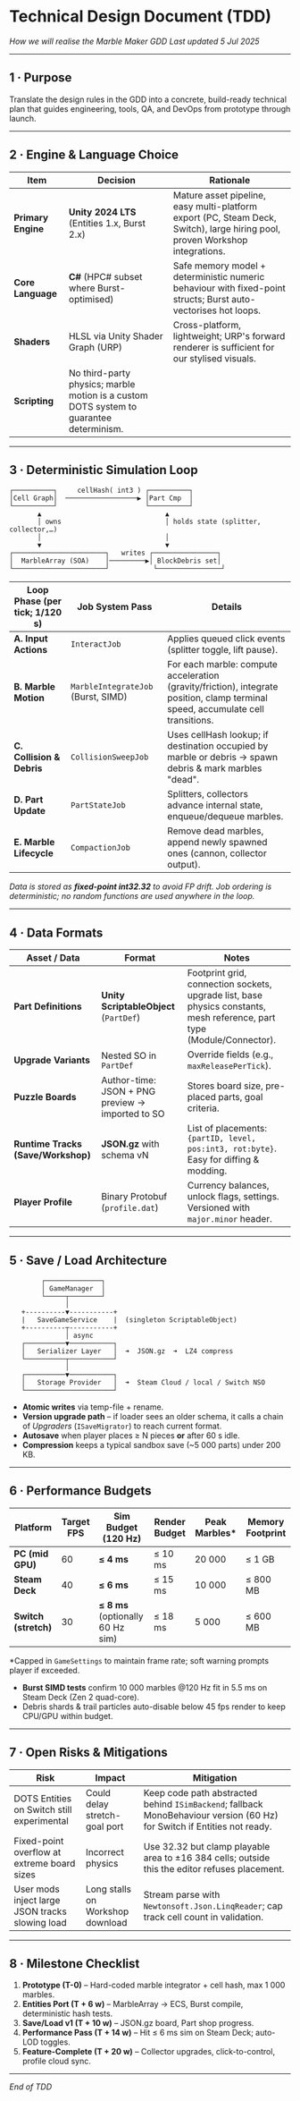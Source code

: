 # Technical Design Document (TDD)

*How we will realise the Marble Maker GDD*
*Last updated 5 Jul 2025*

---

## 1 · Purpose

Translate the design rules in the GDD into a concrete, build-ready technical plan that guides engineering, tools, QA, and DevOps from prototype through launch.

---

## 2 · Engine & Language Choice

| Item               | Decision                                                                                | Rationale                                                                                                                    |
| ------------------ | --------------------------------------------------------------------------------------- | ---------------------------------------------------------------------------------------------------------------------------- |
| **Primary Engine** | **Unity 2024 LTS** (Entities 1.x, Burst 2.x)                                            | Mature asset pipeline, easy multi-platform export (PC, Steam Deck, Switch), large hiring pool, proven Workshop integrations. |
| **Core Language**  | **C#** (HPC# subset where Burst-optimised)                                              | Safe memory model + deterministic numeric behaviour with fixed-point structs; Burst auto-vectorises hot loops.               |
| **Shaders**        | HLSL via Unity Shader Graph (URP)                                                       | Cross-platform, lightweight; URP's forward renderer is sufficient for our stylised visuals.                                  |
| **Scripting**      | No third-party physics; marble motion is a custom DOTS system to guarantee determinism. |                                                                                                                              |

---

## 3 · Deterministic Simulation Loop

```
┌──────────┐     cellHash( int3 ) ┌──────────┐
│Cell Graph│  ──────────────────▶ │Part Cmp  │
└──────────┘                      └──────────┘
       ▲                               ▲
       │ owns                          │ holds state (splitter, collector,…)
       │                               │
       ▼                               ▼
┌───────────────────────┐   writes ┌────────────────┐
│  MarbleArray (SOA)    │─────────▶│ BlockDebris set│
└───────────────────────┘           └────────────────┘
```

| Loop Phase (per tick; 1/120 s) | Job System Pass                    | Details                                                                                                                          |
| ------------------------------ | ---------------------------------- | -------------------------------------------------------------------------------------------------------------------------------- |
| **A. Input Actions**           | `InteractJob`                      | Applies queued click events (splitter toggle, lift pause).                                                                       |
| **B. Marble Motion**           | `MarbleIntegrateJob` (Burst, SIMD) | For each marble: compute acceleration (gravity/friction), integrate position, clamp terminal speed, accumulate cell transitions. |
| **C. Collision & Debris**      | `CollisionSweepJob`                | Uses cellHash lookup; if destination occupied by marble or debris → spawn debris & mark marbles "dead".                          |
| **D. Part Update**             | `PartStateJob`                     | Splitters, collectors advance internal state, enqueue/dequeue marbles.                                                           |
| **E. Marble Lifecycle**        | `CompactionJob`                    | Remove dead marbles, append newly spawned ones (cannon, collector output).                                                       |

*Data is stored as **fixed-point int32.32** to avoid FP drift. Job ordering is deterministic; no random functions are used anywhere in the loop.*

---

## 4 · Data Formats

| Asset / Data                       | Format                                           | Notes                                                                                     |
| ---------------------------------- | ------------------------------------------------ | ----------------------------------------------------------------------------------------- |
| **Part Definitions**               | **Unity ScriptableObject** (`PartDef`)           | Footprint grid, connection sockets, upgrade list, base physics constants, mesh reference, part type (Module/Connector). |
| **Upgrade Variants**               | Nested SO in `PartDef`                           | Override fields (e.g., `maxReleasePerTick`).                                              |
| **Puzzle Boards**                  | Author-time: JSON + PNG preview → imported to SO | Stores board size, pre-placed parts, goal criteria.                                       |
| **Runtime Tracks (Save/Workshop)** | **JSON.gz** with schema vN                       | List of placements: `{partID, level, pos:int3, rot:byte}`.  Easy for diffing & modding. |
| **Player Profile**                 | Binary Protobuf (`profile.dat`)                  | Currency balances, unlock flags, settings.  Versioned with `major.minor` header.          |

---

## 5 · Save / Load Architecture

```
        ┌──────────────┐
        │ GameManager  │
        └─────┬────────┘
              │
   +----------▼-----------+
   |   SaveGameService    |  (singleton ScriptableObject)
   +----------┬-----------+
              │ async
   ┌──────────▼───────────┐
   │   Serializer Layer   │  ➜  JSON.gz  ➜  LZ4 compress
   └──────────┬───────────┘
              │
   ┌──────────▼───────────┐
   │   Storage Provider   │  ➜  Steam Cloud / local / Switch NSO
   └──────────────────────┘
```

* **Atomic writes** via temp-file + rename.
* **Version upgrade path** – if loader sees an older schema, it calls a chain of *Upgraders* (`ISaveMigrator`) to reach current format.
* **Autosave** when player places ≥ N pieces **or** after 60 s idle.
* **Compression** keeps a typical sandbox save (\~5 000 parts) under 200 KB.

---

## 6 · Performance Budgets

| Platform             | Target FPS | Sim Budget (120 Hz)               | Render Budget | Peak Marbles\* | Memory Footprint |
| -------------------- | ---------- | --------------------------------- | ------------- | -------------- | ---------------- |
| **PC (mid GPU)**     | 60         | **≤ 4 ms**                        | ≤ 10 ms       | 20 000         | ≤ 1 GB           |
| **Steam Deck**       | 40         | **≤ 6 ms**                        | ≤ 15 ms       | 10 000         | ≤ 800 MB         |
| **Switch (stretch)** | 30         | **≤ 8 ms** (optionally 60 Hz sim) | ≤ 18 ms       | 5 000          | ≤ 600 MB         |

\*Capped in `GameSettings` to maintain frame rate; soft warning prompts player if exceeded.

* **Burst SIMD tests** confirm 10 000 marbles @120 Hz fit in 5.5 ms on Steam Deck (Zen 2 quad-core).
* Debris shards & trail particles auto-disable below 45 fps render to keep CPU/GPU within budget.

---

## 7 · Open Risks & Mitigations

| Risk                                            | Impact                           | Mitigation                                                                                                               |
| ----------------------------------------------- | -------------------------------- | ------------------------------------------------------------------------------------------------------------------------ |
| DOTS Entities on Switch still experimental      | Could delay stretch-goal port    | Keep code path abstracted behind `ISimBackend`; fallback MonoBehaviour version (60 Hz) for Switch if Entities not ready. |
| Fixed-point overflow at extreme board sizes     | Incorrect physics                | Use 32.32 but clamp playable area to ±16 384 cells; outside this the editor refuses placement.                           |
| User mods inject large JSON tracks slowing load | Long stalls on Workshop download | Stream parse with `Newtonsoft.Json.LinqReader`; cap track cell count in validation.                                      |

---

## 8 · Milestone Checklist

1. **Prototype (T-0)** – Hard-coded marble integrator + cell hash, max 1 000 marbles.
2. **Entities Port (T + 6 w)** – MarbleArray → ECS, Burst compile, deterministic hash tests.
3. **Save/Load v1 (T + 10 w)** – JSON.gz board, Part shop progress.
4. **Performance Pass (T + 14 w)** – Hit ≤ 6 ms sim on Steam Deck; auto-LOD toggles.
5. **Feature-Complete (T + 20 w)** – Collector upgrades, click-to-control, profile cloud sync.

---

*End of TDD* 